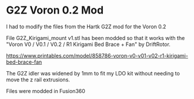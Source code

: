 # G2Z Voron 0.2 Mod

I had to modify the files from the Hartk G2Z mod for the Voron 0.2

File G2Z_Kirigami_mount v1.stl has been modded so that it works with the "Voron V0 / V0.1 / V0.2 / R1 Kirigami Bed Brace + Fan" by DriftRotor. 

https://www.printables.com/model/858786-voron-v0-v01-v02-r1-kirigami-bed-brace-fan

The G2Z idler was widened by 1mm to fit my LDO kit without needing to move the z rail extrusions.

Files were modded in Fusion360